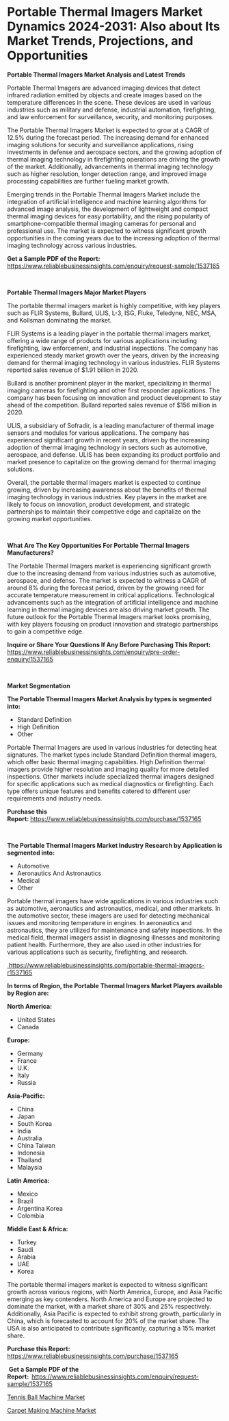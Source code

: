 <p><h1>Portable Thermal Imagers Market Dynamics 2024-2031: Also about Its Market Trends, Projections, and Opportunities</h1></p><p><strong>Portable Thermal Imagers Market Analysis and Latest Trends</strong></p>
<p><p>Portable Thermal Imagers are advanced imaging devices that detect infrared radiation emitted by objects and create images based on the temperature differences in the scene. These devices are used in various industries such as military and defense, industrial automation, firefighting, and law enforcement for surveillance, security, and monitoring purposes.</p><p>The Portable Thermal Imagers Market is expected to grow at a CAGR of 12.5% during the forecast period. The increasing demand for enhanced imaging solutions for security and surveillance applications, rising investments in defense and aerospace sectors, and the growing adoption of thermal imaging technology in firefighting operations are driving the growth of the market. Additionally, advancements in thermal imaging technology such as higher resolution, longer detection range, and improved image processing capabilities are further fueling market growth.</p><p>Emerging trends in the Portable Thermal Imagers Market include the integration of artificial intelligence and machine learning algorithms for advanced image analysis, the development of lightweight and compact thermal imaging devices for easy portability, and the rising popularity of smartphone-compatible thermal imaging cameras for personal and professional use. The market is expected to witness significant growth opportunities in the coming years due to the increasing adoption of thermal imaging technology across various industries.</p></p>
<p><strong>Get a Sample PDF of the Report:&nbsp;</strong> <a href="https://www.reliablebusinessinsights.com/enquiry/request-sample/1537165">https://www.reliablebusinessinsights.com/enquiry/request-sample/1537165</a></p>
<p>&nbsp;</p>
<p><strong>Portable Thermal Imagers Major Market Players</strong></p>
<p><p>The portable thermal imagers market is highly competitive, with key players such as FLIR Systems, Bullard, ULIS, L-3, ISG, Fluke, Teledyne, NEC, MSA, and Kollsman dominating the market. </p><p>FLIR Systems is a leading player in the portable thermal imagers market, offering a wide range of products for various applications including firefighting, law enforcement, and industrial inspections. The company has experienced steady market growth over the years, driven by the increasing demand for thermal imaging technology in various industries. FLIR Systems reported sales revenue of $1.91 billion in 2020.</p><p>Bullard is another prominent player in the market, specializing in thermal imaging cameras for firefighting and other first responder applications. The company has been focusing on innovation and product development to stay ahead of the competition. Bullard reported sales revenue of $156 million in 2020.</p><p>ULIS, a subsidiary of Sofradir, is a leading manufacturer of thermal image sensors and modules for various applications. The company has experienced significant growth in recent years, driven by the increasing adoption of thermal imaging technology in sectors such as automotive, aerospace, and defense. ULIS has been expanding its product portfolio and market presence to capitalize on the growing demand for thermal imaging solutions.</p><p>Overall, the portable thermal imagers market is expected to continue growing, driven by increasing awareness about the benefits of thermal imaging technology in various industries. Key players in the market are likely to focus on innovation, product development, and strategic partnerships to maintain their competitive edge and capitalize on the growing market opportunities.</p></p>
<p>&nbsp;</p>
<p><strong>What Are The Key Opportunities For Portable Thermal Imagers Manufacturers?</strong></p>
<p><p>The Portable Thermal Imagers market is experiencing significant growth due to the increasing demand from various industries such as automotive, aerospace, and defense. The market is expected to witness a CAGR of around 8% during the forecast period, driven by the growing need for accurate temperature measurement in critical applications. Technological advancements such as the integration of artificial intelligence and machine learning in thermal imaging devices are also driving market growth. The future outlook for the Portable Thermal Imagers market looks promising, with key players focusing on product innovation and strategic partnerships to gain a competitive edge.</p></p>
<p><strong>Inquire or Share Your Questions If Any Before Purchasing This Report:</strong> <a href="https://www.reliablebusinessinsights.com/enquiry/pre-order-enquiry/1537165">https://www.reliablebusinessinsights.com/enquiry/pre-order-enquiry/1537165</a></p>
<p>&nbsp;</p>
<p><strong>Market Segmentation</strong></p>
<p><strong>The Portable Thermal Imagers Market Analysis by types is segmented into:</strong></p>
<p><ul><li>Standard Definition</li><li>High Definition</li><li>Other</li></ul></p>
<p><p>Portable Thermal Imagers are used in various industries for detecting heat signatures. The market types include Standard Definition thermal imagers, which offer basic thermal imaging capabilities. High Definition thermal imagers provide higher resolution and imaging quality for more detailed inspections. Other markets include specialized thermal imagers designed for specific applications such as medical diagnostics or firefighting. Each type offers unique features and benefits catered to different user requirements and industry needs.</p></p>
<p><strong>Purchase this Report:&nbsp;</strong><a href="https://www.reliablebusinessinsights.com/purchase/1537165">https://www.reliablebusinessinsights.com/purchase/1537165</a></p>
<p>&nbsp;</p>
<p><strong>The Portable Thermal Imagers Market Industry Research by Application is segmented into:</strong></p>
<p><ul><li>Automotive</li><li>Aeronautics And Astronautics</li><li>Medical</li><li>Other</li></ul></p>
<p><p>Portable thermal imagers have wide applications in various industries such as automotive, aeronautics and astronautics, medical, and other markets. In the automotive sector, these imagers are used for detecting mechanical issues and monitoring temperature in engines. In aeronautics and astronautics, they are utilized for maintenance and safety inspections. In the medical field, thermal imagers assist in diagnosing illnesses and monitoring patient health. Furthermore, they are also used in other industries for various applications such as security, firefighting, and research.</p></p>
<p><a href="https://www.reliablebusinessinsights.com/portable-thermal-imagers-r1537165">&nbsp;https://www.reliablebusinessinsights.com/portable-thermal-imagers-r1537165</a></p>
<p><strong>In terms of Region, the Portable Thermal Imagers Market Players available by Region are:</strong></p>
<p>
    <p> <strong> North America: </strong>
        <ul>
            <li>United States</li>
            <li>Canada</li>
        </ul>
        </p> 
    <p> <strong> Europe: </strong>
        <ul>
            <li>Germany</li>
            <li>France</li>
            <li>U.K.</li>
            <li>Italy</li>
            <li>Russia</li>
        </ul>
        </p> 
    <p> <strong> Asia-Pacific: </strong>
        <ul>
            <li>China</li>
            <li>Japan</li>
            <li>South Korea</li>
            <li>India</li>
            <li>Australia</li>
            <li>China Taiwan</li>
            <li>Indonesia</li>
            <li>Thailand</li>
            <li>Malaysia</li>
        </ul>
        </p> 
    <p> <strong> Latin America: </strong>
        <ul>
            <li>Mexico</li>
            <li>Brazil</li>
            <li>Argentina Korea</li>
            <li>Colombia</li>
        </ul>
        </p> 
    <p> <strong> Middle East & Africa: </strong>
        <ul>
            <li>Turkey</li>
            <li>Saudi</li>
            <li>Arabia</li>
            <li>UAE</li>
            <li>Korea</li>
        </ul>
    </p>
    </p>
<p><p>The portable thermal imagers market is expected to witness significant growth across various regions, with North America, Europe, and Asia Pacific emerging as key contenders. North America and Europe are projected to dominate the market, with a market share of 30% and 25% respectively. Additionally, Asia Pacific is expected to exhibit strong growth, particularly in China, which is forecasted to account for 20% of the market share. The USA is also anticipated to contribute significantly, capturing a 15% market share.</p></p>
<p><strong>Purchase this Report: </strong><a href="https://www.reliablebusinessinsights.com/purchase/1537165">https://www.reliablebusinessinsights.com/purchase/1537165</a></p>
<p>&nbsp;<strong>Get a Sample PDF of the Report:&nbsp;&nbsp;</strong><a href="https://www.reliablebusinessinsights.com/enquiry/request-sample/1537165">https://www.reliablebusinessinsights.com/enquiry/request-sample/1537165</a></p>
<p><strong></strong></p>
<p><p><a href="https://github.com/moyahfrancoestellec51j635wcx/Market-Research-Report-List-3/blob/main/tennis-ball-machine-market.md">Tennis Ball Machine Market</a></p><p><a href="https://github.com/mharielmesa/Market-Research-Report-List-4/blob/main/carpet-making-machine-market.md">Carpet Making Machine Market</a></p></p>